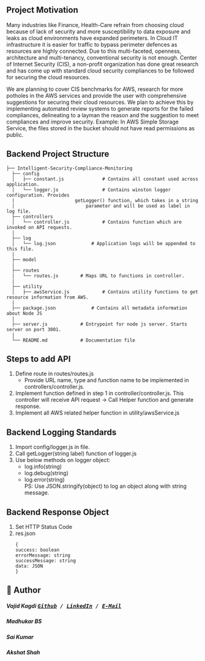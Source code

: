 ## Project Motivation  

   Many industries like Finance, Health-Care refrain from choosing cloud because of lack of security and more susceptibility to data exposure and leaks as cloud environments have expanded perimeters. In Cloud IT infrastructure it is easier for traffic to bypass perimeter defences as resources are highly connected. Due to this multi-faceted, openness, architecture and multi-tenancy,
conventional security is not enough. Center of Internet Security (CIS), a non-profit organization has done great research and has come up with standard cloud security compliances to be followed for securing the cloud resources.

   We are planning to cover CIS benchmarks for AWS, research for more potholes in the AWS services and provide the user with comprehensive suggestions for securing their cloud resources. We plan to achieve this by implementing automated review systems to generate reports for the failed compliances, delineating to a layman the reason and the suggestion to meet compliances and improve security. Example: In AWS Simple Storage Service, the files stored in the bucket should not have read permissions as public.  

## Backend Project Structure


   	├── Intelligent-Security-Compliance-Monitoring
      ├── config
      │   ├── constant.js       	   # Contains all constant used across application. 
      │   └── logger.js         	   # Contains winston logger configuration. Provides 	
      |					     getLogger() function, which takes in a string  	  		
      |	    			  	     parameter and will be used as label in log file.
      ├── controllers
      │   └── controller.js     	   # Contains function which are invoked on API requests. 
      |
      ├── log
      │   └── log.json			   # Application logs will be appended to this file.
      |
      ├── model
      |
      ├── routes
      |	  └── routes.js		   # Maps URL to functions in controller.
      |
      ├── utility
      │   ├── awsService.js     	   # Contains utility functions to get resource information from AWS. 
      |
      ├── package.json        	   # Contains all metadata information about Node JS
      |
      ├── server.js			   # Entrypoint for node js server. Starts server on port 3001.
      |
      └── README.md			   # Documentation file   

## Steps to add API
1. Define route in routes/routes.js  
   - Provide URL name, type and function name to be implemented in controllers/controller.js.  
2. Implement function defined in step 1 in controller/controller.js. This controller will receive API request -> Call Helper function and generate response.  
3. Implement all AWS related helper function in utility/awsService.js

## Backend Logging Standards
1. Import config/logger.js in file.  
2. Call getLogger(string label) function of logger.js
3. Use below methods on logger object:  
   - log.info(string)  
   - log.debug(string)  
   - log.error(string)  
PS: Use JSON.stringify(object) to log an object along with string message.

## Backend Response Object
1. Set HTTP Status Code
2. res.json
   ```
   {
   success: boolean
   errorMessage: string
   successMessage: string
   data: JSON
   }
   ```

## 📝 Author
##### Vajid Kagdi <kbd> [Github](https://github.com/heyitsvajid) / [LinkedIn](https://www.linkedin.com/in/heyitsvajid) / [E-Mail](mailto:vajid9@gmail.com)</kbd>
##### Madhukar BS 
##### Sai Kumar 
##### Akshat Shah
